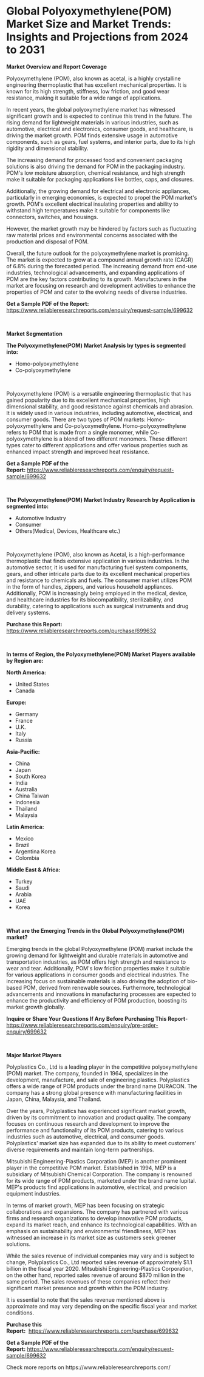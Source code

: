 <p><h1>Global Polyoxymethylene(POM) Market Size and Market Trends: Insights and Projections from 2024 to 2031</h1></p><p><strong>Market Overview and Report Coverage</strong></p>
<p><p>Polyoxymethylene (POM), also known as acetal, is a highly crystalline engineering thermoplastic that has excellent mechanical properties. It is known for its high strength, stiffness, low friction, and good wear resistance, making it suitable for a wide range of applications.</p><p>In recent years, the global polyoxymethylene market has witnessed significant growth and is expected to continue this trend in the future. The rising demand for lightweight materials in various industries, such as automotive, electrical and electronics, consumer goods, and healthcare, is driving the market growth. POM finds extensive usage in automotive components, such as gears, fuel systems, and interior parts, due to its high rigidity and dimensional stability.</p><p>The increasing demand for processed food and convenient packaging solutions is also driving the demand for POM in the packaging industry. POM's low moisture absorption, chemical resistance, and high strength make it suitable for packaging applications like bottles, caps, and closures.</p><p>Additionally, the growing demand for electrical and electronic appliances, particularly in emerging economies, is expected to propel the POM market's growth. POM's excellent electrical insulating properties and ability to withstand high temperatures make it suitable for components like connectors, switches, and housings.</p><p>However, the market growth may be hindered by factors such as fluctuating raw material prices and environmental concerns associated with the production and disposal of POM.</p><p>Overall, the future outlook for the polyoxymethylene market is promising. The market is expected to grow at a compound annual growth rate (CAGR) of 6.8% during the forecasted period. The increasing demand from end-use industries, technological advancements, and expanding applications of POM are the key factors contributing to its growth. Manufacturers in the market are focusing on research and development activities to enhance the properties of POM and cater to the evolving needs of diverse industries.</p></p>
<p><strong>Get a Sample PDF of the Report:</strong> <a href="https://www.reliableresearchreports.com/enquiry/request-sample/699632">https://www.reliableresearchreports.com/enquiry/request-sample/699632</a></p>
<p>&nbsp;</p>
<p><strong>Market Segmentation</strong></p>
<p><strong>The Polyoxymethylene(POM) Market Analysis by types is segmented into:</strong></p>
<p><ul><li>Homo-polyoxymethylene</li><li>Co-polyoxymethylene</li></ul></p>
<p>&nbsp;</p>
<p><p>Polyoxymethylene (POM) is a versatile engineering thermoplastic that has gained popularity due to its excellent mechanical properties, high dimensional stability, and good resistance against chemicals and abrasion. It is widely used in various industries, including automotive, electrical, and consumer goods. There are two types of POM markets: Homo-polyoxymethylene and Co-polyoxymethylene. Homo-polyoxymethylene refers to POM that is made from a single monomer, while Co-polyoxymethylene is a blend of two different monomers. These different types cater to different applications and offer various properties such as enhanced impact strength and improved heat resistance.</p></p>
<p><strong>Get a Sample PDF of the Report:</strong>&nbsp;<a href="https://www.reliableresearchreports.com/enquiry/request-sample/699632">https://www.reliableresearchreports.com/enquiry/request-sample/699632</a></p>
<p>&nbsp;</p>
<p><strong>The Polyoxymethylene(POM) Market Industry Research by Application is segmented into:</strong></p>
<p><ul><li>Automotive Industry</li><li>Consumer</li><li>Others(Medical, Devices, Healthcare etc.)</li></ul></p>
<p>&nbsp;</p>
<p><p>Polyoxymethylene (POM), also known as Acetal, is a high-performance thermoplastic that finds extensive application in various industries. In the automotive sector, it is used for manufacturing fuel system components, gears, and other intricate parts due to its excellent mechanical properties and resistance to chemicals and fuels. The consumer market utilizes POM in the form of handles, zippers, and various household appliances. Additionally, POM is increasingly being employed in the medical, device, and healthcare industries for its biocompatibility, sterilizability, and durability, catering to applications such as surgical instruments and drug delivery systems.</p></p>
<p><strong>Purchase this Report:</strong>&nbsp; <a href="https://www.reliableresearchreports.com/purchase/699632">https://www.reliableresearchreports.com/purchase/699632</a></p>
<p>&nbsp;</p>
<p><strong>In terms of Region, the Polyoxymethylene(POM) Market Players available by Region are:</strong></p>
<p>
    <p> <strong> North America: </strong>
        <ul>
            <li>United States</li>
            <li>Canada</li>
        </ul>
        </p> 
    <p> <strong> Europe: </strong>
        <ul>
            <li>Germany</li>
            <li>France</li>
            <li>U.K.</li>
            <li>Italy</li>
            <li>Russia</li>
        </ul>
        </p> 
    <p> <strong> Asia-Pacific: </strong>
        <ul>
            <li>China</li>
            <li>Japan</li>
            <li>South Korea</li>
            <li>India</li>
            <li>Australia</li>
            <li>China Taiwan</li>
            <li>Indonesia</li>
            <li>Thailand</li>
            <li>Malaysia</li>
        </ul>
        </p> 
    <p> <strong> Latin America: </strong>
        <ul>
            <li>Mexico</li>
            <li>Brazil</li>
            <li>Argentina Korea</li>
            <li>Colombia</li>
        </ul>
        </p> 
    <p> <strong> Middle East & Africa: </strong>
        <ul>
            <li>Turkey</li>
            <li>Saudi</li>
            <li>Arabia</li>
            <li>UAE</li>
            <li>Korea</li>
        </ul>
    </p>
    </p>
<p>&nbsp;</p>
<p><strong>What are the Emerging Trends in the Global Polyoxymethylene(POM) market?</strong></p>
<p><p>Emerging trends in the global Polyoxymethylene (POM) market include the growing demand for lightweight and durable materials in automotive and transportation industries, as POM offers high strength and resistance to wear and tear. Additionally, POM's low friction properties make it suitable for various applications in consumer goods and electrical industries. The increasing focus on sustainable materials is also driving the adoption of bio-based POM, derived from renewable sources. Furthermore, technological advancements and innovations in manufacturing processes are expected to enhance the productivity and efficiency of POM production, boosting its market growth globally.</p></p>
<p><strong>Inquire or Share Your Questions If Any Before Purchasing This Report</strong>- <a href="https://www.reliableresearchreports.com/enquiry/pre-order-enquiry/699632">https://www.reliableresearchreports.com/enquiry/pre-order-enquiry/699632</a></p>
<p>&nbsp;</p>
<p><strong>Major Market Players</strong></p>
<p><p>Polyplastics Co., Ltd is a leading player in the competitive polyoxymethylene (POM) market. The company, founded in 1964, specializes in the development, manufacture, and sale of engineering plastics. Polyplastics offers a wide range of POM products under the brand name DURACON. The company has a strong global presence with manufacturing facilities in Japan, China, Malaysia, and Thailand. </p><p>Over the years, Polyplastics has experienced significant market growth, driven by its commitment to innovation and product quality. The company focuses on continuous research and development to improve the performance and functionality of its POM products, catering to various industries such as automotive, electrical, and consumer goods. Polyplastics' market size has expanded due to its ability to meet customers' diverse requirements and maintain long-term partnerships.</p><p>Mitsubishi Engineering-Plastics Corporation (MEP) is another prominent player in the competitive POM market. Established in 1994, MEP is a subsidiary of Mitsubishi Chemical Corporation. The company is renowned for its wide range of POM products, marketed under the brand name Iupital. MEP's products find applications in automotive, electrical, and precision equipment industries.</p><p>In terms of market growth, MEP has been focusing on strategic collaborations and expansions. The company has partnered with various firms and research organizations to develop innovative POM products, expand its market reach, and enhance its technological capabilities. With an emphasis on sustainability and environmental friendliness, MEP has witnessed an increase in its market size as customers seek greener solutions.</p><p>While the sales revenue of individual companies may vary and is subject to change, Polyplastics Co., Ltd reported sales revenue of approximately $1.1 billion in the fiscal year 2020. Mitsubishi Engineering-Plastics Corporation, on the other hand, reported sales revenue of around $870 million in the same period. The sales revenues of these companies reflect their significant market presence and growth within the POM industry.</p><p>It is essential to note that the sales revenue mentioned above is approximate and may vary depending on the specific fiscal year and market conditions.</p></p>
<p><strong>Purchase this Report:</strong>&nbsp;&nbsp;<a href="https://www.reliableresearchreports.com/purchase/699632">https://www.reliableresearchreports.com/purchase/699632</a></p>
<p></p>
<p><strong>Get a Sample PDF of the Report:</strong>&nbsp;<a href="https://www.reliableresearchreports.com/enquiry/request-sample/699632">https://www.reliableresearchreports.com/enquiry/request-sample/699632</a></p>
<p>Check more reports on https://www.reliableresearchreports.com/</p>